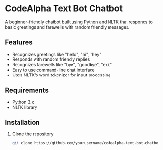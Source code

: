 # CodeAlpha Text Bot Chatbot

A beginner-friendly chatbot built using Python and NLTK that responds to basic greetings and farewells with random friendly messages.

## Features

- Recognizes greetings like "hello", "hi", "hey"
- Responds with random friendly replies
- Recognizes farewells like "bye", "goodbye", "exit"
- Easy to use command-line chat interface
- Uses NLTK's word tokenizer for input processing

## Requirements

- Python 3.x
- NLTK library

## Installation

1. Clone the repository:
   ```bash
   git clone https://github.com/yourusername/codealpha-text-bot-chatbot.git

